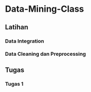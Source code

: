 # Data-Mining-Class
## Latihan
### Data Integration
### Data Cleaning dan Preprocessing
## Tugas
### Tugas 1
